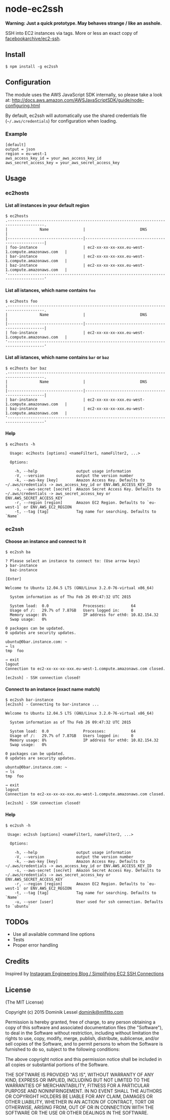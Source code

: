 # node-ec2ssh

**Warning: Just a quick prototype. May behaves strange / like an asshole.**

SSH into EC2 instances via tags. More or less an exact copy of [facebookarchive/ec2-ssh](https://github.com/facebookarchive/ec2-ssh).

## Install

```
$ npm install -g ec2ssh
```

## Configuration

The module uses the AWS JavaScript SDK internally, so please take a look at: http://docs.aws.amazon.com/AWSJavaScriptSDK/guide/node-configuring.html

By default, ec2ssh will automatically use the shared credentials file (`~/.aws/credentials`) for configuration when loading.

### Example

```
[default]
output = json
region = eu-west-1
aws_access_key_id = your_aws_access_key_id
aws_secret_access_key = your_aws_secret_access_key
```

## Usage

### ec2hosts

#### List all instances in your default region
```
$ ec2hosts
.--------------------------------------------------------------------------------------.
|              Name               |                        DNS                         |
|---------------------------------|----------------------------------------------------|
| foo-instance                    | ec2-xx-xx-xx-xxx.eu-west-1.compute.amazonaws.com   |
| bar-instance                    | ec2-xx-xx-xx-xxx.eu-west-1.compute.amazonaws.com   |
| baz-instance                    | ec2-xx-xx-xx-xxx.eu-west-1.compute.amazonaws.com   |
'--------------------------------------------------------------------------------------'
```

#### List all istances, which name contains `foo` 
```
$ ec2hosts foo
.--------------------------------------------------------------------------------------.
|              Name               |                        DNS                         |
|---------------------------------|----------------------------------------------------|
| foo-instance                    | ec2-xx-xx-xx-xxx.eu-west-1.compute.amazonaws.com   |
'--------------------------------------------------------------------------------------'
```

#### List all istances, which name contains `bar` or `baz` 
```
$ ec2hosts bar baz
.--------------------------------------------------------------------------------------.
|              Name               |                        DNS                         |
|---------------------------------|----------------------------------------------------|
| bar-instance                    | ec2-xx-xx-xx-xxx.eu-west-1.compute.amazonaws.com   |
| baz-instance                    | ec2-xx-xx-xx-xxx.eu-west-1.compute.amazonaws.com   |
'--------------------------------------------------------------------------------------'
```

#### Help
```
$ ec2hosts -h

  Usage: ec2hosts [options] <nameFilter1, nameFilter2, ...>

  Options:

    -h, --help                 output usage information
    -V, --version              output the version number
    -k, --aws-key [key]        Amazon Access Key. Defaults to ~/.aws/credentials -> aws_access_key_id or ENV.AWS_ACCESS_KEY_ID
    -s, --aws-secret [secret]  Amazon Secret Access Key. Defaults to ~/.aws/credentials -> aws_secret_access_key or ENV.AWS_SECRET_ACCESS_KEY
    -r, --region [region]      Amazon EC2 Region. Defaults to `eu-west-1` or ENV.AWS_EC2_REGION
    -t, --tag [tag]            Tag name for searching. Defaults to `Name`
```

### ec2ssh


#### Choose an instance and connect to it
```
$ ec2ssh ba

? Please select an instance to connect to: (Use arrow keys)
❯ bar-instance
  baz-instance

[Enter]

Welcome to Ubuntu 12.04.5 LTS (GNU/Linux 3.2.0-76-virtual x86_64)

  System information as of Thu Feb 26 09:47:32 UTC 2015

  System load:  0.0               Processes:           64
  Usage of /:   29.7% of 7.87GB   Users logged in:     0
  Memory usage: 8%                IP address for eth0: 10.82.154.32
  Swap usage:   0%

0 packages can be updated.
0 updates are security updates.

ubuntu@0bar.instance.com: ~
→ ls
tmp  foo

→ exit
logout
Connection to ec2-xx-xx-xx-xxx.eu-west-1.compute.amazonaws.com closed.

[ec2ssh] - SSH connection closed!
```

#### Connect to an instance (exact name match)
```
$ ec2ssh bar-instance
[ec2ssh] - Connecting to bar-instance ...

Welcome to Ubuntu 12.04.5 LTS (GNU/Linux 3.2.0-76-virtual x86_64)

  System information as of Thu Feb 26 09:47:32 UTC 2015

  System load:  0.0               Processes:           64
  Usage of /:   29.7% of 7.87GB   Users logged in:     0
  Memory usage: 8%                IP address for eth0: 10.82.154.32
  Swap usage:   0%

0 packages can be updated.
0 updates are security updates.

ubuntu@0bar.instance.com: ~
→ ls
tmp  foo

→ exit
logout
Connection to ec2-xx-xx-xx-xxx.eu-west-1.compute.amazonaws.com closed.

[ec2ssh] - SSH connection closed!
```


#### Help


```
$ ec2ssh -h

 Usage: ec2ssh [options] <nameFilter1, nameFilter2, ...>

  Options:

    -h, --help                 output usage information
    -V, --version              output the version number
    -k, --aws-key [key]        Amazon Access Key. Defaults to ~/.aws/credentials -> aws_access_key_id or ENV.AWS_ACCESS_KEY_ID
    -s, --aws-secret [secret]  Amazon Secret Access Key. Defaults to ~/.aws/credentials -> aws_secret_access_key or ENV.AWS_SECRET_ACCESS_KEY
    -r, --region [region]      Amazon EC2 Region. Defaults to `eu-west-1` or ENV.AWS_EC2_REGION
    -t, --tag [tag]            Tag name for searching. Defaults to `Name`
    -u, --user [user]          User used for ssh connection. Defaults to `ubuntu`
```

## TODOs

* Use all available command line options
* Tests
* Proper error handling

## Credits

Inspired by [Instagram Engineering Blog / Simplifying EC2 SSH Connections](http://instagram-engineering.tumblr.com/post/11399488246/simplifying-ec2-ssh-connections)

## License

(The MIT License)

Copyright (c) 2015 Dominik Lessel <dominik@mifitto.com>

Permission is hereby granted, free of charge, to any person obtaining a copy of this software and associated documentation files (the "Software"), to deal in the Software without restriction, including without limitation the rights to use, copy, modify, merge, publish, distribute, sublicense, and/or sell copies of the Software, and to permit persons to whom the Software is furnished to do so, subject to the following conditions:

The above copyright notice and this permission notice shall be included in all copies or substantial portions of the Software.

THE SOFTWARE IS PROVIDED "AS IS", WITHOUT WARRANTY OF ANY KIND, EXPRESS OR IMPLIED, INCLUDING BUT NOT LIMITED TO THE WARRANTIES OF MERCHANTABILITY, FITNESS FOR A PARTICULAR PURPOSE AND NONINFRINGEMENT. IN NO EVENT SHALL THE AUTHORS OR COPYRIGHT HOLDERS BE LIABLE FOR ANY CLAIM, DAMAGES OR OTHER LIABILITY, WHETHER IN AN ACTION OF CONTRACT, TORT OR OTHERWISE, ARISING FROM, OUT OF OR IN CONNECTION WITH THE SOFTWARE OR THE USE OR OTHER DEALINGS IN THE SOFTWARE.
